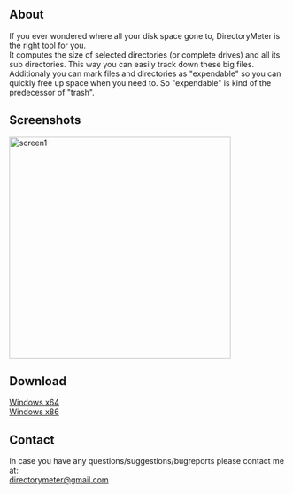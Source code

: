 ## About
If you ever wondered where all your disk space gone to, DirectoryMeter is the right tool for you.  
It computes the size of selected directories (or complete drives) and all its sub directories. This way you can easily track down these big files.  
Additionaly you can mark files and directories as "expendable" so you can quickly free up space when you need to. So "expendable" is kind of the predecessor of "trash".

## Screenshots
<img src="https://i.imgur.com/FSeplEV.png" alt="screen1" width="400px" />

## Download
[Windows x64](https://github.com/markusroessler/DirectoryMeter/releases/download/1.5.0.1/DirectoryMeter.1.5.0.1.win.x64.zip)  
[Windows x86](https://github.com/markusroessler/DirectoryMeter/releases/download/1.5.0.1/DirectoryMeter.1.5.0.1.win.x86.zip)

## Contact
In case you have any questions/suggestions/bugreports please contact me at:  
[directorymeter@gmail.com](mailto://directorymeter@gmail.com)
